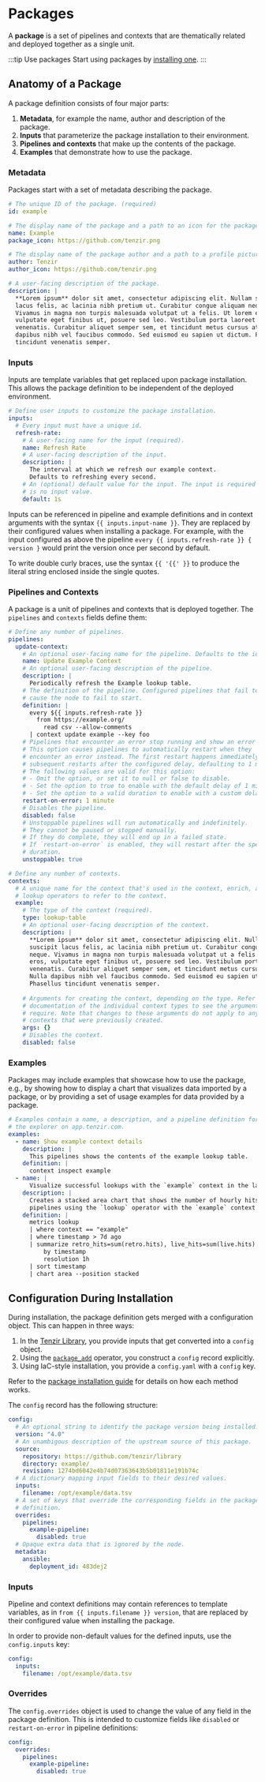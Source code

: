# Packages

A **package** is a set of pipelines and contexts that are thematically related
and deployed together as a single unit.

:::tip Use packages
Start using packages by [installing one](installation/install-a-package.md).
:::

## Anatomy of a Package

A package definition consists of four major parts:

1. **Metadata**, for example the name, author and description of the
   package.
2. **Inputs** that parameterize the package installation to their environment.
3. **Pipelines and contexts** that make up the contents of the package.
4. **Examples** that demonstrate how to use the package.

### Metadata

Packages start with a set of metadata describing the package.

```yaml
# The unique ID of the package. (required)
id: example

# The display name of the package and a path to an icon for the package.
name: Example
package_icon: https://github.com/tenzir.png

# The display name of the package author and a path to a profile picture.
author: Tenzir
author_icon: https://github.com/tenzir.png

# A user-facing description of the package.
description: |
  **Lorem ipsum** dolor sit amet, consectetur adipiscing elit. Nullam suscipit
  lacus felis, ac lacinia nibh pretium ut. Curabitur congue aliquam neque.
  Vivamus in magna non turpis malesuada volutpat ut a felis. Ut lorem eros,
  vulputate eget finibus ut, posuere sed leo. Vestibulum porta laoreet
  venenatis. Curabitur aliquet semper sem, et tincidunt metus cursus at. Nulla
  dapibus nibh vel faucibus commodo. Sed euismod eu sapien ut dictum. Phasellus
  tincidunt venenatis semper.
```

### Inputs

Inputs are template variables that get replaced upon package installation. This
allows the package definition to be independent of the deployed environment.

```yaml
# Define user inputs to customize the package installation.
inputs:
  # Every input must have a unique id.
  refresh-rate:
    # A user-facing name for the input (required).
    name: Refresh Rate
    # A user-facing description of the input.
    description: |
      The interval at which we refresh our example context.
      Defaults to refreshing every second.
    # An (optional) default value for the input. The input is required if there
    # is no input value.
    default: 1s
```

Inputs can be referenced in pipeline and example definitions and in context
arguments with the syntax `{{ inputs.input-name }}`. They are replaced by their
configured values when installing a package. For example, with the input
configured as above the pipeline `every {{ inputs.refresh-rate }} { version }`
would print the version once per second by default.

To write double curly braces, use the syntax `{{ '{{' }}` to produce the
literal string enclosed inside the single quotes.

### Pipelines and Contexts

A package is a unit of pipelines and contexts that is deployed together. The
`pipelines` and `contexts` fields define them:

```yaml
# Define any number of pipelines.
pipelines:
  update-context:
    # An optional user-facing name for the pipeline. Defaults to the id.
    name: Update Example Context
    # An optional user-facing description of the pipeline.
    description: |
      Periodically refresh the Example lookup table.
    # The definition of the pipeline. Configured pipelines that fail to start
    # cause the node to fail to start.
    definition: |
      every ${{ inputs.refresh-rate }}
        from https://example.org/
          read csv --allow-comments
      | context update example --key foo
    # Pipelines that encounter an error stop running and show an error state.
    # This option causes pipelines to automatically restart when they
    # encounter an error instead. The first restart happens immediately, and
    # subsequent restarts after the configured delay, defaulting to 1 minute.
    # The following values are valid for this option:
    # - Omit the option, or set it to null or false to disable.
    # - Set the option to true to enable with the default delay of 1 minute.
    # - Set the option to a valid duration to enable with a custom delay.
    restart-on-error: 1 minute
    # Disables the pipeline.
    disabled: false
    # Unstoppable pipelines will run automatically and indefinitely.
    # They cannot be paused or stopped manually.
    # If they do complete, they will end up in a failed state.
    # If `restart-on-error` is enabled, they will restart after the specified
    # duration.
    unstoppable: true

# Define any number of contexts.
contexts:
  # A unique name for the context that's used in the context, enrich, and
  # lookup operators to refer to the context.
  example:
    # The type of the context (required).
    type: lookup-table
    # An optional user-facing description of the context.
    description: |
      **Lorem ipsum** dolor sit amet, consectetur adipiscing elit. Nullam
      suscipit lacus felis, ac lacinia nibh pretium ut. Curabitur congue aliquam
      neque. Vivamus in magna non turpis malesuada volutpat ut a felis. Ut lorem
      eros, vulputate eget finibus ut, posuere sed leo. Vestibulum porta laoreet
      venenatis. Curabitur aliquet semper sem, et tincidunt metus cursus at.
      Nulla dapibus nibh vel faucibus commodo. Sed euismod eu sapien ut dictum.
      Phasellus tincidunt venenatis semper.
      
    # Arguments for creating the context, depending on the type. Refer to the
    # documentation of the individual context types to see the arguments they
    # require. Note that changes to these arguments do not apply to any
    # contexts that were previously created.
    args: {}
    # Disables the context.
    disabled: false
```

### Examples

Packages may include examples that showcase how to use the package, e.g., by
showing how to display a chart that visualizes data imported by a package, or by
providing a set of usage examples for data provided by a package.

```yaml
# Examples contain a name, a description, and a pipeline definition for use with
# the explorer on app.tenzir.com.
examples:
  - name: Show example context details
    description: |
      This pipelines shows the contents of the example lookup table.
    definition: |
      context inspect example
  - name: |
      Visualize successful lookups with the `example` context in the last week
    description: |
      Creates a stacked area chart that shows the number of hourly hits of
      pipelines using the `lookup` operator with the `example` context.
    definition: |
      metrics lookup
      | where context == "example"
      | where timestamp > 7d ago
      | summarize retro_hits=sum(retro.hits), live_hits=sum(live.hits)
          by timestamp
          resolution 1h
      | sort timestamp
      | chart area --position stacked
```

## Configuration During Installation

During installation, the package definition gets merged with a
configuration object. This can happen in three ways:

1. In the [Tenzir Library](https://app.tenzir.com/library), you provide inputs
   that get converted into a `config` object.
2. Using the [`package_add`](../operators/package.md) operator, you construct a
   `config` record explicitly.
3. Using IaC-style installation, you provide a `config.yaml` with a `config`
   key.

Refer to the [package installation guide](installation/install-a-package.md) for
details on how each method works.

The `config` record has the following structure:

```yaml
config:
  # An optional string to identify the package version being installed.
  version: "4.0"
  # An unambigous description of the upstream source of this package.
  source:
    repository: https://github.com/tenzir/library
    directory: example/
    revision: 1274bd6042e4b74d07363643b5b01811e191b74c
  # A dictionary mapping input fields to their desired values.
  inputs:
    filename: /opt/example/data.tsv
  # A set of keys that override the corresponding fields in the package
  # definition.
  overrides:
    pipelines:
      example-pipeline:
        disabled: true
  # Opaque extra data that is ignored by the node.
  metadata:
    ansible:
      deployment_id: 483dej2
```

### Inputs

Pipeline and context definitions may contain references to template variables,
as in `from {{ inputs.filename }} version`, that are replaced by their
configured value when installing the package.

In order to provide non-default values for the defined inputs, use the
`config.inputs` key:

```yaml
config:
  inputs:
    filename: /opt/example/data.tsv
```

### Overrides

The `config.overrides` object is used to change the value of any field in the
package definition. This is intended to customize fields like `disabled` or
`restart-on-error` in pipeline definitions:

```yaml
config:
  overrides:
    pipelines:
      example-pipeline:
        disabled: true
```
